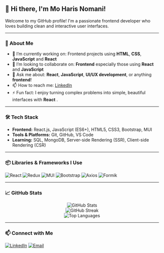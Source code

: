 ## 👋 Hi there, I'm Mo Haris Nomani!

Welcome to my GitHub profile! I'm a passionate frontend developer who loves building clean and interactive user interfaces.

---

### 🚀 About Me

- 🔭 I’m currently working on: Frontend projects using **HTML**, **CSS**, **JavaScript** and **React**  
- 👯 I’m looking to collaborate on: **Frontend** especially those using **React** and **JavaScript**  
- 💬 Ask me about: **React**, **JavaScript**, **UI/UX development**, or anything **frontend**!  
- 📫 How to reach me: [LinkedIn](www.linkedin.com/in/mo-haris-nomani-03286a222)  
- ⚡ Fun fact: I enjoy turning complex problems into simple, beautiful interfaces with **React** .


---

### 🛠️ Tech Stack

- **Frontend:** React.js, JavaScript (ES6+), HTML5, CSS3, Bootstrap, MUI  
- **Tools & Platforms:** Git, GitHub, VS Code  
- **Learning:** SQL, MongoDB, Server-side Rendering (SSR), Client-side Rendering (CSR)

---
### 📦 Libraries & Frameworks I Use

![React](https://img.shields.io/badge/-ReactJS-61DAFB?logo=react&logoColor=white&style=for-the-badge)
![Redux](https://img.shields.io/badge/-Redux-764ABC?logo=redux&logoColor=white&style=for-the-badge)
![MUI](https://img.shields.io/badge/-MUI-007FFF?logo=mui&logoColor=white&style=for-the-badge)
![Bootstrap](https://img.shields.io/badge/-Bootstrap-7952B3?logo=bootstrap&logoColor=white&style=for-the-badge)
![Axios](https://img.shields.io/badge/-Axios-5A29E4?logo=axios&logoColor=white&style=for-the-badge)
![Formik](https://img.shields.io/badge/-Formik-FF4154?logo=formik&logoColor=white&style=for-the-badge)


---

### 📈 GitHub Stats

<p align="center">
  <img src="https://github-readme-stats.vercel.app/api?username=MoHarisNomani&show_icons=true&theme=radical" alt="GitHub Stats" />
  <br />
  <img src="https://github-readme-streak-stats.herokuapp.com/?user=MoHarisNomani&theme=radical" alt="GitHub Streak" />
  <br />
  <img src="https://github-readme-stats.vercel.app/api/top-langs/?username=MoHarisNomani&layout=compact&theme=radical" alt="Top Languages" />
</p>

---

### 📫 Connect with Me

[![LinkedIn](https://img.shields.io/badge/LinkedIn-%230A66C2?logo=linkedin&logoColor=white)](https://www.linkedin.com/in/mo-haris-nomani-03286a222)
[![Email](https://img.shields.io/badge/Email-%23EA4335?logo=gmail&logoColor=white)](mailto:h69506@gmail.com)

